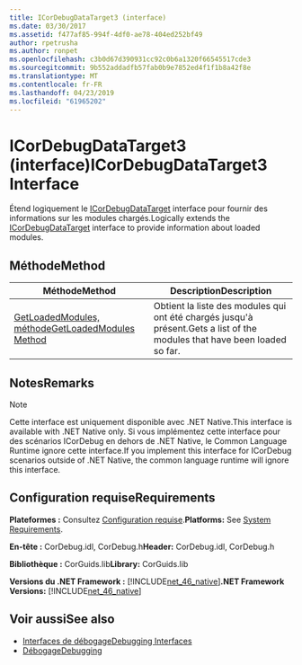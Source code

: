 ```yaml
---
title: ICorDebugDataTarget3 (interface)
ms.date: 03/30/2017
ms.assetid: f477af85-994f-4df0-ae78-404ed252bf49
author: rpetrusha
ms.author: ronpet
ms.openlocfilehash: c3b0d67d390931cc92c0b6a1320f66545517cde3
ms.sourcegitcommit: 9b552addadfb57fab0b9e7852ed4f1f1b8a42f8e
ms.translationtype: MT
ms.contentlocale: fr-FR
ms.lasthandoff: 04/23/2019
ms.locfileid: "61965202"
---
```

# <a name="icordebugdatatarget3-interface"></a><span data-ttu-id="13e9b-102">ICorDebugDataTarget3 (interface)</span><span class="sxs-lookup"><span data-stu-id="13e9b-102">ICorDebugDataTarget3 Interface</span></span>
<span data-ttu-id="13e9b-103">Étend logiquement le [ICorDebugDataTarget](../../../../docs/framework/unmanaged-api/debugging/icordebugdatatarget-interface.md) interface pour fournir des informations sur les modules chargés.</span><span class="sxs-lookup"><span data-stu-id="13e9b-103">Logically extends the [ICorDebugDataTarget](../../../../docs/framework/unmanaged-api/debugging/icordebugdatatarget-interface.md) interface to provide information about loaded modules.</span></span>  
  
## <a name="method"></a><span data-ttu-id="13e9b-104">Méthode</span><span class="sxs-lookup"><span data-stu-id="13e9b-104">Method</span></span>  
  
|<span data-ttu-id="13e9b-105">Méthode</span><span class="sxs-lookup"><span data-stu-id="13e9b-105">Method</span></span>|<span data-ttu-id="13e9b-106">Description</span><span class="sxs-lookup"><span data-stu-id="13e9b-106">Description</span></span>|  
|------------|-----------------|  
|[<span data-ttu-id="13e9b-107">GetLoadedModules, méthode</span><span class="sxs-lookup"><span data-stu-id="13e9b-107">GetLoadedModules Method</span></span>](../../../../docs/framework/unmanaged-api/debugging/icordebugdatatarget3-getloadedmodules-method.md)|<span data-ttu-id="13e9b-108">Obtient la liste des modules qui ont été chargés jusqu'à présent.</span><span class="sxs-lookup"><span data-stu-id="13e9b-108">Gets a list of the modules that have been loaded so far.</span></span>|  
  
## <a name="remarks"></a><span data-ttu-id="13e9b-109">Notes</span><span class="sxs-lookup"><span data-stu-id="13e9b-109">Remarks</span></span>  
  
> [!NOTE]
>  <span data-ttu-id="13e9b-110">Cette interface est uniquement disponible avec .NET Native.</span><span class="sxs-lookup"><span data-stu-id="13e9b-110">This interface is available with .NET Native only.</span></span> <span data-ttu-id="13e9b-111">Si vous implémentez cette interface pour des scénarios ICorDebug en dehors de .NET Native, le Common Language Runtime ignore cette interface.</span><span class="sxs-lookup"><span data-stu-id="13e9b-111">If you implement this interface for ICorDebug scenarios outside of .NET Native, the common language runtime will ignore this interface.</span></span>  
  
## <a name="requirements"></a><span data-ttu-id="13e9b-112">Configuration requise</span><span class="sxs-lookup"><span data-stu-id="13e9b-112">Requirements</span></span>  
 <span data-ttu-id="13e9b-113">**Plateformes :** Consultez [Configuration requise](../../../../docs/framework/get-started/system-requirements.md).</span><span class="sxs-lookup"><span data-stu-id="13e9b-113">**Platforms:** See [System Requirements](../../../../docs/framework/get-started/system-requirements.md).</span></span>  
  
 <span data-ttu-id="13e9b-114">**En-tête :** CorDebug.idl, CorDebug.h</span><span class="sxs-lookup"><span data-stu-id="13e9b-114">**Header:** CorDebug.idl, CorDebug.h</span></span>  
  
 <span data-ttu-id="13e9b-115">**Bibliothèque :** CorGuids.lib</span><span class="sxs-lookup"><span data-stu-id="13e9b-115">**Library:** CorGuids.lib</span></span>  
  
 <span data-ttu-id="13e9b-116">**Versions du .NET Framework :** [!INCLUDE[net_46_native](../../../../includes/net-46-native-md.md)]</span><span class="sxs-lookup"><span data-stu-id="13e9b-116">**.NET Framework Versions:** [!INCLUDE[net_46_native](../../../../includes/net-46-native-md.md)]</span></span>  
  
## <a name="see-also"></a><span data-ttu-id="13e9b-117">Voir aussi</span><span class="sxs-lookup"><span data-stu-id="13e9b-117">See also</span></span>

- [<span data-ttu-id="13e9b-118">Interfaces de débogage</span><span class="sxs-lookup"><span data-stu-id="13e9b-118">Debugging Interfaces</span></span>](../../../../docs/framework/unmanaged-api/debugging/debugging-interfaces.md)
- [<span data-ttu-id="13e9b-119">Débogage</span><span class="sxs-lookup"><span data-stu-id="13e9b-119">Debugging</span></span>](../../../../docs/framework/unmanaged-api/debugging/index.md)
